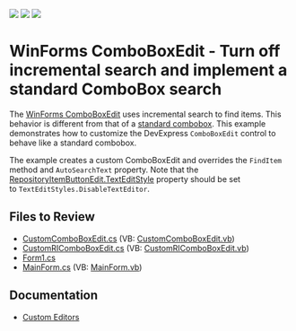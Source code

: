 <!-- default badges list -->
![](https://img.shields.io/endpoint?url=https://codecentral.devexpress.com/api/v1/VersionRange/128618283/14.2.3%2B)
[![](https://img.shields.io/badge/Open_in_DevExpress_Support_Center-FF7200?style=flat-square&logo=DevExpress&logoColor=white)](https://supportcenter.devexpress.com/ticket/details/T191192)
[![](https://img.shields.io/badge/📖_How_to_use_DevExpress_Examples-e9f6fc?style=flat-square)](https://docs.devexpress.com/GeneralInformation/403183)
<!-- default badges end -->

#  WinForms ComboBoxEdit - Turn off incremental search and implement a standard ComboBox search

The [WinForms ComboBoxEdit](https://docs.devexpress.com/WindowsForms/DevExpress.XtraEditors.ComboBoxEdit) uses incremental search to find items. This behavior is different from that of a [standard combobox](https://learn.microsoft.com/en-us/dotnet/api/system.windows.forms.combobox?view=windowsdesktop-7.0&redirectedfrom=MSDN). This example demonstrates how to customize the DevExpress `ComboBoxEdit` control to behave like a standard combobox.

The example creates a custom ComboBoxEdit and overrides the `FindItem` method and `AutoSearchText` property. Note that the [RepositoryItemButtonEdit.TextEditStyle](https://docs.devexpress.com/WindowsForms/DevExpress.XtraEditors.Repository.RepositoryItemButtonEdit.TextEditStyle) property should be set to `TextEditStyles.DisableTextEditor`.


## Files to Review

* [CustomComboBoxEdit.cs](./CS/dxSample/Custom%20Combo%20Box/CustomComboBoxEdit.cs) (VB: [CustomComboBoxEdit.vb](./VB/dxSample/Custom%20Combo%20Box/CustomComboBoxEdit.vb))
* [CustomRIComboBoxEdit.cs](./CS/dxSample/Custom%20Combo%20Box/CustomRIComboBoxEdit.cs) (VB: [CustomRIComboBoxEdit.vb](./VB/dxSample/Custom%20Combo%20Box/CustomRIComboBoxEdit.vb))
* [Form1.cs](./CS/dxSample/Form1.cs)
* [MainForm.cs](./CS/dxSample/MainForm.cs) (VB: [MainForm.vb](./VB/dxSample/MainForm.vb))


## Documentation

* [Custom Editors](https://docs.devexpress.com/WindowsForms/4716/controls-and-libraries/editors-and-simple-controls/common-editor-features-and-concepts/custom-editors)
